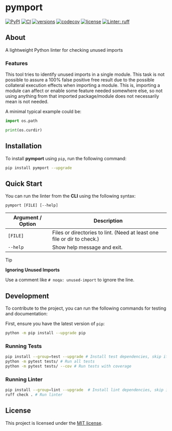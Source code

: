 # pymport

[![PyPI](https://img.shields.io/pypi/v/pymport.svg)](https://pypi.python.org/pypi/pymport)
[![CI](https://github.com/rmoralespp/pymport/workflows/CI/badge.svg)](https://github.com/rmoralespp/pymport/actions?query=event%3Arelease+workflow%3ACI)
[![versions](https://img.shields.io/pypi/pyversions/pymport.svg)](https://github.com/rmoralespp/pymport)
[![codecov](https://codecov.io/gh/rmoralespp/pymport/branch/main/graph/badge.svg)](https://app.codecov.io/gh/rmoralespp/pymport)
[![license](https://img.shields.io/github/license/rmoralespp/pymport.svg)](https://github.com/rmoralespp/pymport/blob/main/LICENSE)
[![Linter: ruff](https://img.shields.io/badge/linter-_ruff-orange)](https://github.com/charliermarsh/ruff)

## About

A lightweight Python linter for checking unused imports

### Features

This tool tries to identify unused imports in a single module.
This task is not possible to assure a 100% false positive free result due to the
possible collateral execution effects when importing a module.
This is, importing a module can affect or enable some feature needed somewhere
else, so not using anything from that imported package/module does not necessarily mean
is not needed.

A minimal typical example could be:

```python
import os.path

print(os.curdir)
```

## Installation

To install **pymport** using `pip`, run the following command:

```bash
pip install pymport --upgrade
```

## Quick Start

You can run the linter from the **CLI** using the following syntax:

`pymport [FILE] [--help]`

| Argument / Option | Description                                                             |
|-------------------|-------------------------------------------------------------------------|
| `[FILE]`          | Files or directories to lint. (Need at least one file or dir to check.) |
| `--help`          | Show help message and exit.                                             |

> [!TIP]
> **Ignoring Unused Imports**
>
> Use a comment like `# noqa: unused-import` to ignore the line.

## Development

To contribute to the project, you can run the following commands for testing and documentation:

First, ensure you have the latest version of `pip`:

```bash
python -m pip install --upgrade pip
```

### Running Tests

```bash
pip install --group=test --upgrade # Install test dependencies, skip if already installed
python -m pytest tests/ # Run all tests
python -m pytest tests/ --cov # Run tests with coverage
```

### Running Linter

```bash
pip install --group=lint --upgrade  # Install lint dependencies, skip if already installed
ruff check . # Run linter
```

## License

This project is licensed under the [MIT license](LICENSE).
